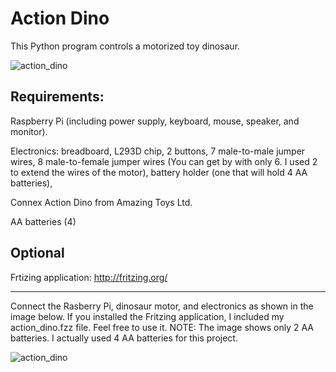 # Action Dino
This Python program controls a motorized toy dinosaur.

![action_dino](https://cloud.githubusercontent.com/assets/13591438/25585234/33cf2606-2e5f-11e7-8dc2-111e3bd3364a.JPG)

## Requirements:
  Raspberry Pi (including power supply, keyboard, mouse, speaker, and monitor).
  
  Electronics:
    breadboard,
    L293D chip,
    2 buttons,
    7 male-to-male jumper wires,
    8 male-to-female jumper wires (You can get by with only 6. I used 2 to extend the wires of the motor),
    battery holder (one that will hold 4 AA batteries),
    
  Connex Action Dino from Amazing Toys Ltd.
  
  AA batteries (4)

## Optional
  Frtizing application:
  http://fritzing.org/

____________________________________

Connect the Rasberry Pi, dinosaur motor, and electronics as shown in the image below. If you installed the Fritzing application, I included my action_dino.fzz file. Feel free to use it. NOTE: The image shows only 2 AA batteries. I actually used 4 AA batteries for this project.

![action_dino](https://cloud.githubusercontent.com/assets/13591438/25573221/d57adf1a-2e08-11e7-93bb-2e0db8761471.png)

